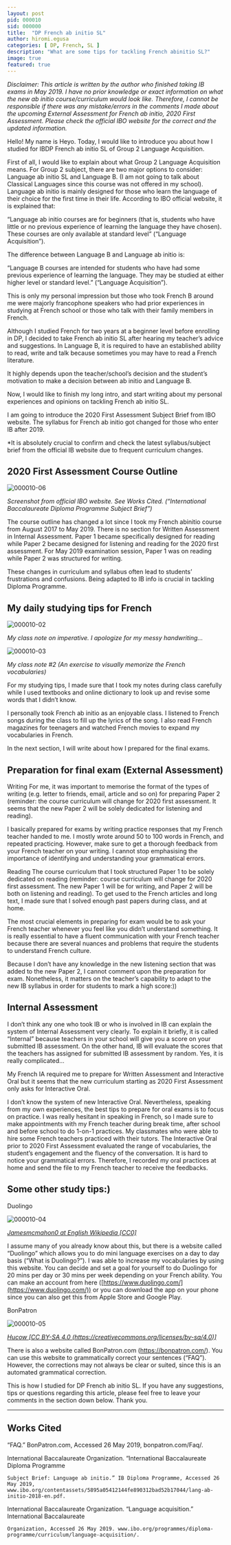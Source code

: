 ```yaml
---
layout: post
pid: 000010
sid: 000000
title:  "DP French ab initio SL"
author: hiromi.egusa
categories: [ DP, French, SL ]
description: "What are some tips for tackling French abinitio SL?"
image: true
featured: true
---
```



*Disclaimer: This article is written by the author who finished taking IB exams in May 2019. I have no prior knowledge or exact information on what the new ab initio course/curriculum would look like. Therefore, I cannot be responsible if there was any mistake/errors in the comments I made about the upcoming External Assessment for French ab initio, 2020 First Assessment. Please check the official IBO website for the correct and the updated information.* 

Hello! My name is Heyo.
Today, I would like to introduce you about how I studied for IBDP French ab initio SL of Group 2 Language Acquisition. 

First of all, I would like to explain about what Group 2 Language Acquisition means. For Group 2 subject, there are two major options to consider: Language ab initio SL and Language B. (I am not going to talk about Classical Languages since this course was not offered in my school).
Language ab initio is mainly designed for those who learn the language of their choice for the first time in their life. According to IBO official website, it is explained that: 

“Language ab initio courses are for beginners (that is, students who have little or no previous experience of learning the language they have chosen). These courses are only available at standard level” (“Language Acquisition”).

The difference between Language B and Language ab initio is: 

“Language B courses are intended for students who have had some previous experience of learning the language. They may be studied at either higher level or standard level.” (“Language Acquisition”).

This is only my personal impression but those who took French B around me were majorly francophone speakers who had prior experiences in studying at French school or those who talk with their family members in French. 

Although I studied French for two years at a beginner level before enrolling in DP, I decided to take French ab initio SL after hearing my teacher’s advice and suggestions. In Language B, it is required to have an established ability to read, write and talk because sometimes you may have to read a French literature. 

It highly depends upon the teacher/school’s decision and the student’s motivation to make a decision between ab initio and Language B. 

Now, I would like to finish my long intro, and start writing about my personal experiences and opinions on tackling French ab initio SL.

I am going to introduce the 2020 First Assessment Subject Brief from IBO website. The syllabus for French ab initio got changed for those who enter IB after 2019. 

*It is absolutely crucial to confirm and check the latest syllabus/subject brief from the official IB website due to frequent curriculum changes. 


## 2020 First Assessment Course Outline

![000010-06](https://res.cloudinary.com/ibstyle/image/upload/posts/000010/000010-06.png)

_Screenshot from official IBO website. See Works Cited. (“International Baccalaureate Diploma Programme Subject Brief”)_


The course outline has changed a lot since I took my French abinitio course from August 2017 to May 2019. There is no section for Written Assessment in Internal Assessment. Paper 1 became specifically designed for reading while Paper 2 became designed for listening and reading for the 2020 first assessment. For May 2019 examination session, Paper 1 was on reading while Paper 2 was structured for writing. 

These changes in curriculum and syllabus often lead to students’ frustrations and confusions. Being adapted to IB info is crucial in tackling Diploma Programme. 


## My daily studying tips for French

![000010-02](https://res.cloudinary.com/ibstyle/image/upload/posts/000010/000010-02.png)

_My class note on imperative. I apologize for my messy handwriting..._

![000010-03](https://res.cloudinary.com/ibstyle/image/upload/posts/000010/000010-03.png)

_My class note #2 (An exercise to visually memorize the French vocabularies)_

For my studying tips, I made sure that I took my notes during class carefully while I used textbooks and online dictionary to look up and revise some words that I didn’t know. 

I personally took French ab initio as an enjoyable class. I listened to French songs during the class to fill up the lyrics of the song. I also read French magazines for teenagers and watched French movies to expand my vocabularies in French. 

In the next section, I will write about how I prepared for the final exams. 


## Preparation for final exam (External Assessment)

Writing
For me, it was important to memorise the format of the types of writing (e.g. letter to friends, email, article and so on) for preparing Paper 2 (reminder: the course curriculum will change for 2020 first assessment. It seems that the new Paper 2 will be solely dedicated for listening and reading).

I basically prepared for exams by writing practice responses that my French teacher handed to me. I mostly wrote around 50 to 100 words in French, and repeated practicing. 
However, make sure to get a thorough feedback from your French teacher on your writing. I cannot stop emphasising the importance of identifying and understanding your grammatical errors. 

Reading
The course curriculum that I took structured Paper 1 to be solely dedicated on reading (reminder: course curriculum will change for 2020 first assessment. The new Paper 1 will be for writing, and Paper 2 will be both on listening and reading). To get used to the French articles and long text, I made sure that I solved enough past papers during class, and at home. 

The most crucial elements in preparing for exam would be to ask your French teacher whenever you feel like you didn’t understand something. It is really essential to have a fluent communication with your French teacher because there are several nuances and problems that require the students to understand French culture. 

Because I don’t have any knowledge in the new listening section that was added to the new Paper 2, I cannot comment upon the preparation for exam. Nonetheless, it matters on the teacher’s capability to adapt to the new IB syllabus in order for students to mark a high score:))


## Internal Assessment

I don’t think any one who took IB or who is involved in IB can explain the system of Internal Assessment very clearly. To explain it briefly, it is called “Internal” because teachers in your school will give you a score on your submitted IB assessment. On the other hand, IB will evaluate the scores that the teachers has assigned for submitted IB assessment by random. Yes, it is really complicated...

My French IA required me to prepare for Written Assessment and Interactive Oral but it seems that the new curriculum starting as 2020 First Assessment only asks for Interactive Oral. 

I don’t know the system of new Interactive Oral. Nevertheless, speaking from my own experiences, the best tips to prepare for oral exams is to focus on practice. I was really hesitant in speaking in French, so I made sure to make appointments with my French teacher during break time, after school and before school to do 1-on-1 practices. My classmates who were able to hire some French teachers practiced with their tutors. The Interactive Oral prior to 2020 First Assessment evaluated the range of vocabularies, the student’s engagement and the fluency of the conversation. It is hard to notice your grammatical errors. Therefore, I recorded my oral practices at home and send the file to my French teacher to receive the feedbacks.  


## Some other study tips:)

Duolingo

![000010-04](https://res.cloudinary.com/ibstyle/image/upload/posts/000010/000010-04.png)

_[Jamesmcmahon0 at English Wikipedia [CC0]](https://upload.wikimedia.org/wikipedia/commons/3/33/Duolingo_french_food_skill_tree.png)_


I assume many of you already know about this, but there is a website called “Duolingo” which allows you to do mini language exercises on a day to day basis (“What is Duolingo?”). I was able to increase my vocabularies by using this website. You can decide and set a goal for yourself to do Duolingo for 20 mins per day or 30 mins per week depending on your French ability. You can make an account from here ([https://www.duolingo.com/](https://www.duolingo.com/)) or you can download the app on your phone since you can also get this from Apple Store and Google Play. 

BonPatron

![000010-05](https://res.cloudinary.com/ibstyle/image/upload/posts/000010/000010-05.png)

_[Hucow [CC BY-SA 4.0 (https://creativecommons.org/licenses/by-sa/4.0)]](https://upload.wikimedia.org/wikipedia/commons/a/a6/BonPatron_Website_Screenshot.png)_


There is also a website called BonPatron.com (https://bonpatron.com/). You can use this website to grammatically correct your sentences (“FAQ”). However, the corrections may not always be clear or suited, since this is an automated grammatical correction. 

This is how I studied for DP French ab initio SL. If you have any suggestions, tips or questions regarding this article, please feel free to leave your comments in the section down below. Thank you.


----------
## Works Cited

“FAQ.” BonPatron.com, Accessed 26 May 2019, bonpatron.com/Faq/. 

International Baccalaureate Organization. “International Baccalaureate Diploma Programme 

    Subject Brief: Language ab initio.” IB Diploma Programme, Accessed 26 May 2019, www.ibo.org/contentassets/5895a05412144fe890312bad52b17044/lang-ab-initio-2018-en.pdf. 

International Baccalaureate Organization. “Language acquisition.” International Baccalaureate 

    Organization, Accessed 26 May 2019. www.ibo.org/programmes/diploma-programme/curriculum/language-acquisition/. 
